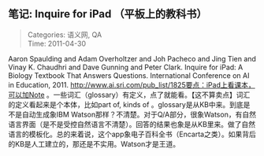 笔记: Inquire for iPad （平板上的教科书）
---
    
> Categories: 语义网, QA  
> Time: 2011-04-30
    
Aaron Spaulding and Adam Overholtzer and Joh Pacheco and Jing Tien and Vinay K. Chaudhri and Dave Gunning and Peter Clark. Inquire for iPad: A Biology Textbook That Answers Questions. International Conference on AI in Education, 2011. http://www.ai.sri.com/pub_list/1825要点：iPad上看课本，可以加Note 。一些词汇（glossary）有定义，点了就能看。【这不算卖点】词汇的定义看起来是个本体，比如part of, kinds of 。glossary是从KB中来。到底是不是自动生成象IBM Watson那样？不清楚。对于Q/A部分，很象Watson，有自然语言界面（是不是受控自然语言不清楚）。回答的结果也象是从KB里来。做了自然语言的模板化。总的来着说，这个app象电子百科全书（Encarta之类）。如果背后的KB是人工建立的，那还是不实用。Watson才是王道。     
    